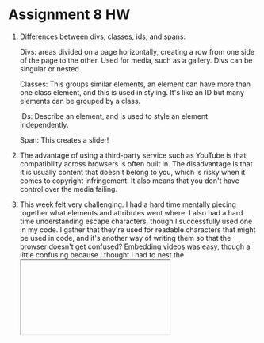 # Assignment 8 HW #
1. Differences between divs, classes, ids, and spans:

    Divs: areas divided on a page horizontally, creating a row from one side of the page to the other. Used for media, such as a gallery. Divs can be singular or nested.  

    Classes: This groups similar elements, an element can have more than one class element, and this is used in styling. It's like an ID but many elements can be grouped by a class.

    IDs: Describe an element, and is used to style an element independently.

    Span: This creates a slider!

2. The advantage of using a third-party service such as YouTube is that compatibility across browsers is often built in. The disadvantage is that it is usually content that doesn't belong to you, which is risky when it comes to copyright infringement. It also means that you don't have control over the media failing.

3. This week felt very challenging. I had a hard time mentally piecing together what elements and attributes went where. I also had a hard time understanding escape characters, though I successfully used one in my code. I gather that they're used for readable characters that might be used in code, and it's another way of writing them so that the browser doesn't get confused? Embedding videos was easy, though a little confusing because I thought I had to nest the <iframe> elements within a <video> or <audio> element, but it didn't work until the <iframe> element was independent. The way that I've been working through issues is just pushing my origin, looking at my page, and going back and playing with code until it works on the page. I actually think this is a really effective way for my brain to learn, and have the information stick! My success for this week was getting my headings, embedding a picture, and adding the media files to my page on the first try! The embedded YouTube video and Soundcloud audio file took a few tries. 
